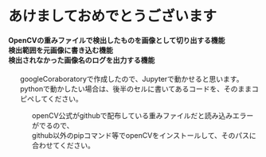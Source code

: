 # あけましておめでとうございます
<h4>OpenCVの重みファイルで検出したものを画像として切り出する機能<br>検出範囲を元画像に書き込む機能<br>検出されなかった画像名のログを出力する機能</h4>
<ul>googleCoraboratoryで作成したので、Jupyterで動かせると思います。<br>
  pythonで動かしたい場合は、後半のセルに書いてあるコードを、そのままコピペしてください。<br>
<ul>openCV公式がgithubで配布している重みファイルだと読み込みエラーがでるので、<br>
github以外のpipコマンド等でopenCVをインストールして、そのパスに合わせてください。
